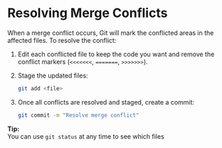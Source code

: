 # Resolving Merge Conflicts

When a merge conflict occurs, Git will mark the conflicted areas in the affected files. To resolve the conflict:

1. Edit each conflicted file to keep the code you want and remove the conflict markers (`<<<<<<<`, `=======`, `>>>>>>>`).

2. Stage the updated files:

    ```bash
    git add <file>
    ```

3. Once all conflicts are resolved and staged, create a commit:

    ```bash
    git commit -m "Resolve merge conflict"
    ```

**Tip:**  
You can use `git status` at any time to see which files

